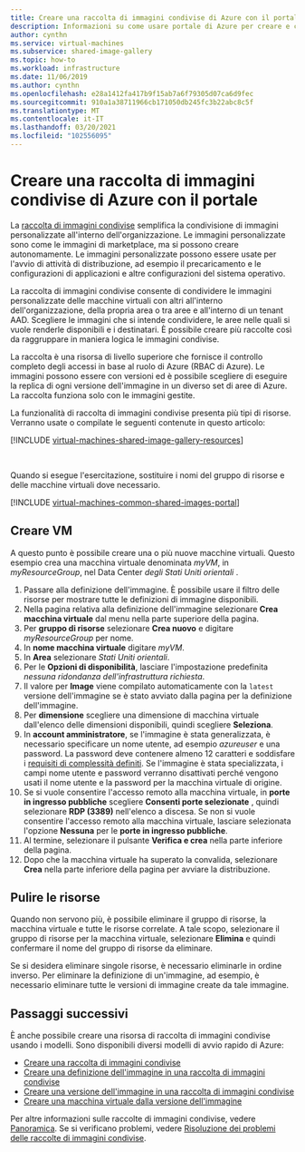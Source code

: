 ```yaml
---
title: Creare una raccolta di immagini condivise di Azure con il portale
description: Informazioni su come usare portale di Azure per creare e condividere immagini di macchine virtuali.
author: cynthn
ms.service: virtual-machines
ms.subservice: shared-image-gallery
ms.topic: how-to
ms.workload: infrastructure
ms.date: 11/06/2019
ms.author: cynthn
ms.openlocfilehash: e28a1412fa417b9f15ab7a6f79305d07ca6d9fec
ms.sourcegitcommit: 910a1a38711966cb171050db245fc3b22abc8c5f
ms.translationtype: MT
ms.contentlocale: it-IT
ms.lasthandoff: 03/20/2021
ms.locfileid: "102556095"
---
```

# <a name="create-an-azure-shared-image-gallery-using-the-portal"></a>Creare una raccolta di immagini condivise di Azure con il portale

La [raccolta di immagini condivise](../shared-image-galleries.md) semplifica la condivisione di immagini personalizzate all'interno dell'organizzazione. Le immagini personalizzate sono come le immagini di marketplace, ma si possono creare autonomamente. Le immagini personalizzate possono essere usate per l'avvio di attività di distribuzione, ad esempio il precaricamento e le configurazioni di applicazioni e altre configurazioni del sistema operativo. 

La raccolta di immagini condivise consente di condividere le immagini personalizzate delle macchine virtuali con altri all'interno dell'organizzazione, della propria area o tra aree e all'interno di un tenant AAD. Scegliere le immagini che si intende condividere, le aree nelle quali si vuole renderle disponibili e i destinatari. È possibile creare più raccolte così da raggruppare in maniera logica le immagini condivise. 

La raccolta è una risorsa di livello superiore che fornisce il controllo completo degli accessi in base al ruolo di Azure (RBAC di Azure). Le immagini possono essere con versioni ed è possibile scegliere di eseguire la replica di ogni versione dell'immagine in un diverso set di aree di Azure. La raccolta funziona solo con le immagini gestite.

La funzionalità di raccolta di immagini condivise presenta più tipi di risorse. Verranno usate o compilate le seguenti contenute in questo articolo:


[!INCLUDE [virtual-machines-shared-image-gallery-resources](../../../includes/virtual-machines-shared-image-gallery-resources.md)]

<br>


Quando si esegue l'esercitazione, sostituire i nomi del gruppo di risorse e delle macchine virtuali dove necessario.


[!INCLUDE [virtual-machines-common-shared-images-portal](../../../includes/virtual-machines-common-shared-images-portal.md)]
 
## <a name="create-vms"></a>Creare VM

A questo punto è possibile creare una o più nuove macchine virtuali. Questo esempio crea una macchina virtuale denominata *myVM*, in *myResourceGroup*, nel Data Center *degli Stati Uniti orientali* .

1. Passare alla definizione dell'immagine. È possibile usare il filtro delle risorse per mostrare tutte le definizioni di immagine disponibili.
1. Nella pagina relativa alla definizione dell'immagine selezionare **Crea macchina virtuale** dal menu nella parte superiore della pagina.
1. Per **gruppo di risorse** selezionare **Crea nuovo** e digitare *myResourceGroup* per nome.
1. In **nome macchina virtuale** digitare *myVM*.
1. In **Area** selezionare *Stati Uniti orientali*.
1. Per le **Opzioni di disponibilità**, lasciare l'impostazione predefinita *nessuna ridondanza dell'infrastruttura richiesta*.
1. Il valore per **Image** viene compilato automaticamente con la `latest` versione dell'immagine se è stato avviato dalla pagina per la definizione dell'immagine.
1. Per **dimensione** scegliere una dimensione di macchina virtuale dall'elenco delle dimensioni disponibili, quindi scegliere **Seleziona**.
1. In **account amministratore**, se l'immagine è stata generalizzata, è necessario specificare un nome utente, ad esempio *azureuser* e una password. La password deve contenere almeno 12 caratteri e soddisfare i [requisiti di complessità definiti](faq.md#what-are-the-password-requirements-when-creating-a-vm). Se l'immagine è stata specializzata, i campi nome utente e password verranno disattivati perché vengono usati il nome utente e la password per la macchina virtuale di origine.
1. Se si vuole consentire l'accesso remoto alla macchina virtuale, in **porte in ingresso pubbliche** scegliere **Consenti porte selezionate** , quindi selezionare **RDP (3389)** nell'elenco a discesa. Se non si vuole consentire l'accesso remoto alla macchina virtuale, lasciare selezionata l'opzione **Nessuna** per le **porte in ingresso pubbliche**.
1. Al termine, selezionare il pulsante **Verifica e crea** nella parte inferiore della pagina.
1. Dopo che la macchina virtuale ha superato la convalida, selezionare **Crea** nella parte inferiore della pagina per avviare la distribuzione.


## <a name="clean-up-resources"></a>Pulire le risorse

Quando non servono più, è possibile eliminare il gruppo di risorse, la macchina virtuale e tutte le risorse correlate. A tale scopo, selezionare il gruppo di risorse per la macchina virtuale, selezionare **Elimina** e quindi confermare il nome del gruppo di risorse da eliminare.

Se si desidera eliminare singole risorse, è necessario eliminarle in ordine inverso. Per eliminare la definizione di un'immagine, ad esempio, è necessario eliminare tutte le versioni di immagine create da tale immagine.

## <a name="next-steps"></a>Passaggi successivi

È anche possibile creare una risorsa di raccolta di immagini condivise usando i modelli. Sono disponibili diversi modelli di avvio rapido di Azure: 

- [Creare una raccolta di immagini condivise](https://azure.microsoft.com/resources/templates/101-sig-create/)
- [Creare una definizione dell'immagine in una raccolta di immagini condivise](https://azure.microsoft.com/resources/templates/101-sig-image-definition-create/)
- [Creare una versione dell'immagine in una raccolta di immagini condivise](https://azure.microsoft.com/resources/templates/101-sig-image-version-create/)
- [Creare una macchina virtuale dalla versione dell'immagine](https://azure.microsoft.com/resources/templates/101-vm-from-sig/)

Per altre informazioni sulle raccolte di immagini condivise, vedere [Panoramica](../shared-image-galleries.md). Se si verificano problemi, vedere [Risoluzione dei problemi delle raccolte di immagini condivise](../troubleshooting-shared-images.md).